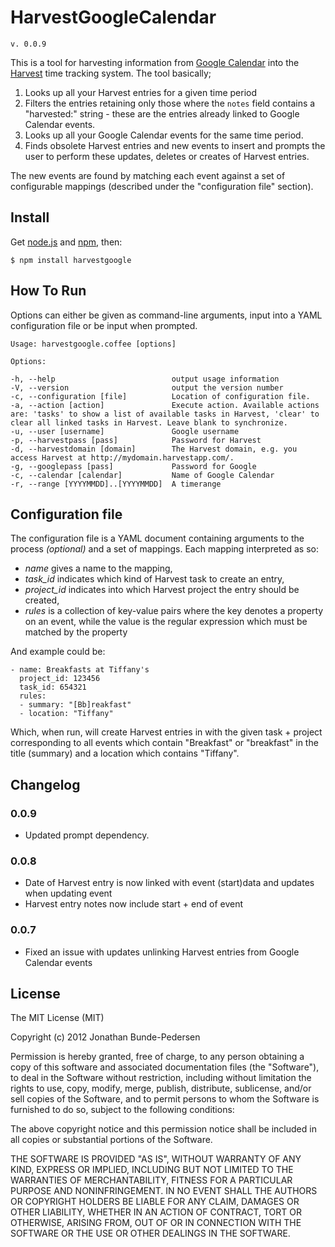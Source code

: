 # HarvestGoogleCalendar

`v. 0.0.9`

This is a tool for harvesting information from [Google Calendar](http://google.com/calendar) into the [Harvest](http://www.getharvest.com/) time tracking system. The tool basically;

 1. Looks up all your Harvest entries for a given time period
 2. Filters the entries retaining only those where the `notes` field contains a "harvested:<eventid>" string - these are the entries already linked to Google Calendar events.
 3. Looks up all your Google Calendar events for the same time period.
 4. Finds obsolete Harvest entries and new events to insert and prompts the user to perform these updates, deletes or creates of Harvest entries.

The new events are found by matching each event against a set of configurable mappings (described under the "configuration file" section).

## Install

Get [node.js](https://github.com/joyent/node/wiki/Installing-Node.js-via-package-manager) and [npm](http://npmjs.org/), then:

    $ npm install harvestgoogle

## How To Run

Options can either be given as command-line arguments, input into a YAML configuration file or be input when prompted.
  
    Usage: harvestgoogle.coffee [options]

    Options:

    -h, --help                          output usage information
    -V, --version                       output the version number
    -c, --configuration [file]          Location of configuration file.
    -a, --action [action]               Execute action. Available actions are: 'tasks' to show a list of available tasks in Harvest, 'clear' to clear all linked tasks in Harvest. Leave blank to synchronize.
    -u, --user [username]               Google username
    -p, --harvestpass [pass]            Password for Harvest
    -d, --harvestdomain [domain]        The Harvest domain, e.g. you access Harvest at http://mydomain.harvestapp.com/.
    -g, --googlepass [pass]             Password for Google
    -c, --calendar [calendar]           Name of Google Calendar
    -r, --range [YYYYMMDD]..[YYYYMMDD]  A timerange

## Configuration file

The configuration file is a YAML document containing arguments to the process *(optional)* and a set of mappings.
Each mapping interpreted as so:

 * *name* gives a name to the mapping,
 * *task_id* indicates which kind of Harvest task to create an entry,
 * *project_id* indicates into which Harvest project the entry should be created,
 * *rules* is a collection of key-value pairs where the key denotes a property on an event, while the value is the regular expression which must be matched by the property

And example could be:

    - name: Breakfasts at Tiffany's
      project_id: 123456
      task_id: 654321
      rules: 
      - summary: "[Bb]reakfast"
      - location: "Tiffany"

Which, when run, will create Harvest entries in with the given task + project corresponding to all events which contain "Breakfast" or "breakfast" in the title (summary) and a location which contains "Tiffany".

## Changelog

### 0.0.9

 * Updated prompt dependency.

### 0.0.8

 * Date of Harvest entry is now linked with event (start)data and updates when updating event
 * Harvest entry notes now include start + end of event

### 0.0.7

 * Fixed an issue with updates unlinking Harvest entries from Google Calendar events

## License

The MIT License (MIT)

Copyright (c) 2012 Jonathan Bunde-Pedersen

Permission is hereby granted, free of charge, to any person obtaining a copy of this software and associated documentation files (the "Software"), to deal in the Software without restriction, including without limitation the rights to use, copy, modify, merge, publish, distribute, sublicense, and/or sell copies of the Software, and to permit persons to whom the Software is furnished to do so, subject to the following conditions:

The above copyright notice and this permission notice shall be included in all copies or substantial portions of the Software.

THE SOFTWARE IS PROVIDED "AS IS", WITHOUT WARRANTY OF ANY KIND, EXPRESS OR IMPLIED, INCLUDING BUT NOT LIMITED TO THE WARRANTIES OF MERCHANTABILITY, FITNESS FOR A PARTICULAR PURPOSE AND NONINFRINGEMENT. IN NO EVENT SHALL THE AUTHORS OR COPYRIGHT HOLDERS BE LIABLE FOR ANY CLAIM, DAMAGES OR OTHER LIABILITY, WHETHER IN AN ACTION OF CONTRACT, TORT OR OTHERWISE, ARISING FROM, OUT OF OR IN CONNECTION WITH THE SOFTWARE OR THE USE OR OTHER DEALINGS IN THE SOFTWARE.